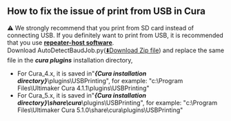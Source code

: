 ## How to fix the issue of print from USB in Cura
:warning: We strongly recommend that you print from SD card instead of connecting USB. If you definitely want to print from USB, it is recommended that you use [**repeater-host software**](https://www.repetier.com/download-now/).    
Download AutoDetectBaudJob.py([:arrow_down:Download Zip file](./AutoDetectBaudJob.zip)) and replace the same file in the ***cura plugins*** installation directory, 
- For Cura_4.x, it is saved in"***{Cura installation directory}***\plugins\USBPrinting", for example: "c:\Program Files\Ultimaker Cura 4.1.1\plugins\USBPrinting"
- For Cura_5.x, it is saved in"***{Cura installation directory}\share\cura***\plugins\USBPrinting", for example: "c:\Program Files\Ultimaker Cura 5.1.0\share\cura\plugins\USBPrinting"
